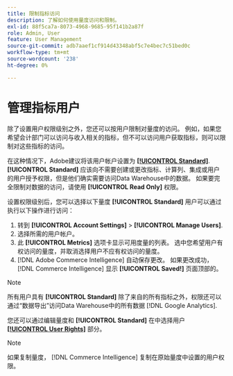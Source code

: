 ```yaml
---
title: 限制指标访问
description: 了解如何使用量度访问和限制。
exl-id: 88f5ca7a-8073-4968-9685-95f141b2a87f
role: Admin, User
feature: User Management
source-git-commit: adb7aaef1cf914d43348abf5c7e4bec7c51bed0c
workflow-type: tm+mt
source-wordcount: '238'
ht-degree: 0%

---
```


# 管理指标用户

除了设置用户权限级别之外，您还可以按用户限制对量度的访问。 例如，如果您希望会计部门可以访问与收入相关的指标，但不可以访问用户获取指标，则可以限制对这些指标的访问。

在这种情况下，Adobe建议将该用户帐户设置为 **[[!UICONTROL Standard]](../../administrator/user-management/user-management.md)**. **[!UICONTROL Standard]** 应该向不需要创建或更改指标、计算列、集成或用户的用户授予权限，但是他们确实需要访问Data Warehouse中的数据。 如果要完全限制对数据的访问，请使用 **[!UICONTROL Read Only]** 权限。

设置权限级别后，您可以选择以下量度 **[!UICONTROL Standard]** 用户可以通过执行以下操作进行访问：

1. 转到 **[!UICONTROL Account Settings]** > **[!UICONTROL Manage Users]**.
1. 选择所需的用户帐户。
1. 此 **[!UICONTROL Metrics]** 选项卡显示可用度量的列表。 选中您希望用户有权访问的量度，并取消选择用户不应有权访问的量度。
1. [!DNL Adobe Commerce Intelligence] 自动保存更改。 如果更改成功， [!DNL Commerce Intelligence] 显示 **[!UICONTROL Saved!]** 页面顶部的。

>[!NOTE]
>
>所有用户具有 **[!UICONTROL Standard]** 除了来自的所有指标之外，权限还可以通过“数据导出”访问Data Warehouse中的所有数据 [!DNL Google Analytics].

您还可以通过编辑量度和 **[!UICONTROL Standard]** 在中选择用户 **[[!UICONTROL User Rights]](../../data-user/reports/ess-manage-data-metrics.md)** 部分。

>[!NOTE]
>
>如果复制量度， [!DNL Commerce Intelligence] 复制在原始量度中设置的用户权限。
